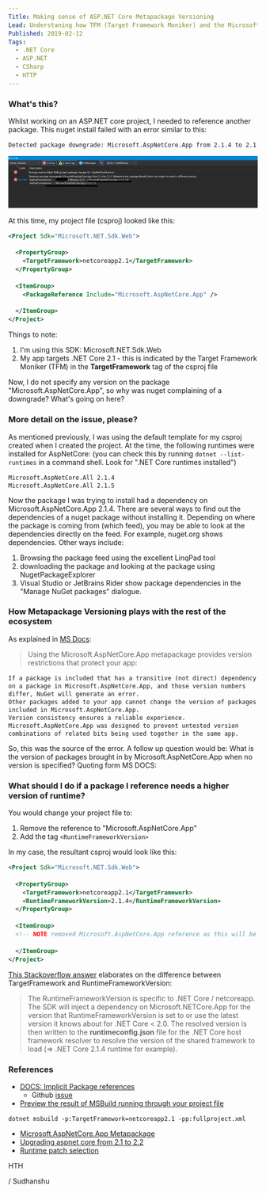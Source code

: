 ```yaml
---
Title: Making sense of ASP.NET Core Metapackage Versioning
Lead: Understaning how TFM (Target Framework Moniker) and the Microsoft.AspNetCore.App metapackage versioning work together
Published: 2019-02-12
Tags:
  - .NET Core
  - ASP.NET
  - CSharp
  - HTTP
---
```


### What's this?

Whilst working on an ASP.NET core project, I needed to reference another package. This nuget install failed with an error similar to this:

```bash
Detected package downgrade: Microsoft.AspNetCore.App from 2.1.4 to 2.1.0. Reference the package directly from the project to select a different version.
```

![Screenshot-vs](images/bad-nuget-restore.png)

At this time, my project file (csproj) looked like this:

```xml
<Project Sdk="Microsoft.NET.Sdk.Web">

  <PropertyGroup>
    <TargetFramework>netcoreapp2.1</TargetFramework>
  </PropertyGroup>

  <ItemGroup>
    <PackageReference Include="Microsoft.AspNetCore.App" />

  </ItemGroup>
</Project>
```

Things to note:

1. I'm using this SDK: Microsoft.NET.Sdk.Web
2. My app targets .NET Core 2.1 - this is indicated by the Target Framework Moniker (TFM) in the **TargetFramework** tag of the csproj file

Now, I do not specify any version on the package "Microsoft.AspNetCore.App", so why was nuget complaining of a downgrade? What's going on here?

### More detail on the issue, please?

As mentioned previously, I was using the default template for my csproj created when I created the project. At the time, the following runtimes were installed for AspNetCore: (you can check this by running `dotnet --list-runtimes` in a command shell. Look for ".NET Core runtimes installed")

```
Microsoft.AspNetCore.All 2.1.4
Microsoft.AspNetCore.All 2.1.5
```

Now the package I was trying to install had a dependency on Microsoft.AspNetCore.App 2.1.4. There are several ways to find out the dependencies of a nuget package without installing it. Depending on where the package is coming from (which feed), you may be able to look at the dependencies directly on the feed. For example, nuget.org shows dependencies. Other ways include:

1. Browsing the package feed using the excellent LinqPad tool
2. downloading the package and looking at the package using NugetPackageExplorer
3. Visual Studio or JetBrains Rider show package dependencies in the "Manage NuGet packages" dialogue.

### How Metapackage Versioning plays with the rest of the ecosystem

As explained in [MS Docs](https://docs.microsoft.com/en-us/aspnet/core/fundamentals/metapackage-app?view=aspnetcore-2.2):

> Using the Microsoft.AspNetCore.App metapackage provides version restrictions that protect your app:

    If a package is included that has a transitive (not direct) dependency on a package in Microsoft.AspNetCore.App, and those version numbers differ, NuGet will generate an error.
    Other packages added to your app cannot change the version of packages included in Microsoft.AspNetCore.App.
    Version consistency ensures a reliable experience. Microsoft.AspNetCore.App was designed to prevent untested version combinations of related bits being used together in the same app.

So, this was the source of the error. A follow up question would be: What is the version of packages brought in by Microsoft.AspNetCore.App when no version is specified?
Quoting form MS DOCS:

### What should I do if a package I reference needs a higher version of runtime?

You would change your project file to:

1. Remove the reference to "Microsoft.AspNetCore.App"
2. Add the tag `<RuntimeFrameworkVersion>`

In my case, the resultant csproj would look like this:

```xml
<Project Sdk="Microsoft.NET.Sdk.Web">

  <PropertyGroup>
    <TargetFramework>netcoreapp2.1</TargetFramework>
    <RuntimeFrameworkVersion>2.1.4</RuntimeFrameworkVersion>
  </PropertyGroup>

  <ItemGroup>
  <!-- NOTE removed Microsoft.AspNetCore.App reference as this will be injected for us through runtimeconfig.json-->

  </ItemGroup>
</Project>
```

[This Stackoverflow answer](https://stackoverflow.com/a/46778275/190476) elaborates on the difference between TargetFramework and RuntimeFrameworkVersion:

> The RuntimeFrameworkVersion is specific to .NET Core / netcoreapp. The SDK will inject a dependency on Microsoft.NETCore.App for the version that RuntimeFrameworkVersion is set to or use the latest version it knows about for .NET Core < 2.0. The resolved version is then written to the **runtimeconfig.json** file for the .NET Core host framework resolver to resolve the version of the shared framework to load (=> .NET Core 2.1.4 runtime for example).

### References

- [DOCS: Implicit Package references](https://docs.microsoft.com/en-us/dotnet/core/tools/csproj)
  - Github [issue](https://github.com/dotnet/core/blob/master/release-notes/1.0/sdk/1.0-rc3-implicit-package-refs.md)
- [Preview the result of MSBuild running through your project file](https://docs.microsoft.com/en-us/dotnet/core/tools/csproj#how-to-see-the-whole-project-as-msbuild-sees-it)

```
dotnet msbuild -p:TargetFramework=netcoreapp2.1 -pp:fullproject.xml
```

- [Microsoft.AspNetCore.App Metapackage](https://docs.microsoft.com/en-us/aspnet/core/fundamentals/metapackage-app?view=aspnetcore-2.2)
- [Upgrading aspnet core from 2.1 to 2.2](https://docs.microsoft.com/en-us/aspnet/core/migration/21-to-22?view=aspnetcore-2.2&tabs=visual-studio)
- [Runtime patch selection](https://docs.microsoft.com/en-us/dotnet/core/deploying/runtime-patch-selection)

HTH

/ Sudhanshu

